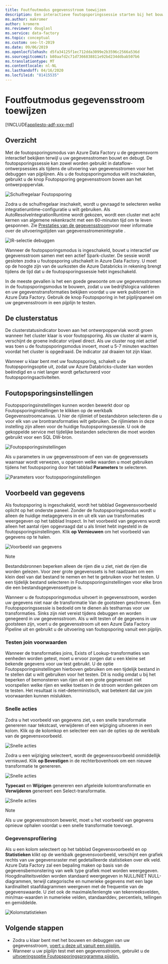 ```yaml
---
title: Foutfoutmodus gegevensstroom toewijzen
description: Een interactieve foutopsporingssessie starten bij het bouwen van gegevensstromen
ms.author: makromer
author: kromerm
ms.reviewer: douglasl
ms.service: data-factory
ms.topic: conceptual
ms.custom: seo-lt-2019
ms.date: 09/06/2019
ms.openlocfilehash: d5fa34125f1ec712dda3099e2b3596c2566a536d
ms.sourcegitcommit: b80aafd2c71d7366838811e92bd234ddbab507b6
ms.translationtype: MT
ms.contentlocale: nl-NL
ms.lasthandoff: 04/16/2020
ms.locfileid: "81415535"
---
```

# <a name="mapping-data-flow-debug-mode"></a>Foutfoutmodus gegevensstroom toewijzen

[!INCLUDE[appliesto-adf-xxx-md](includes/appliesto-adf-xxx-md.md)]

## <a name="overview"></a>Overzicht

Met de foutopsporingsmodus van Azure Data Factory u de gegevensvorm interactief bekijken terwijl u uw gegevensstromen bouwt en debugt. De foutopsporingssessie kan zowel worden gebruikt in dataflow-ontwerpsessies als tijdens de uitvoering van gegevensstromen voor het debuggen van pijplijnen. Als u de foutopsporingsmodus wilt inschakelen, gebruikt u de knop Foutopsporing gegevensstroom boven aan het ontwerpoppervlak.

![Schuifregelaar Foutopsporing](media/data-flow/debugbutton.png "Schuifregelaar Foutopsporing")

Zodra u de schuifregelaar inschakelt, wordt u gevraagd te selecteren welke integratieruntime-configuratie u wilt gebruiken. Als AutoResolveIntegrationRuntime wordt gekozen, wordt een cluster met acht kernen van algemene rekenkracht met een 60-minuten tijd om te leven gesponnen. Zie [Prestaties van de gegevensstroom](concepts-data-flow-performance.md#increasing-compute-size-in-azure-integration-runtime)voor meer informatie over de uitvoeringstijden van gegevensstromenintegratie .

![IR-selectie debuggen](media/data-flow/debugbutton2.png "IR-selectie debuggen")

Wanneer de foutopsporingsmodus is ingeschakeld, bouwt u interactief uw gegevensstroom samen met een actief Spark-cluster. De sessie wordt gesloten zodra u foutopsporing uitschakelt in Azure Data Factory. U moet op de hoogte zijn van de uurkosten die Azure Databricks in rekening brengt tijdens de tijd dat u de foutopsporingssessie hebt ingeschakeld.

In de meeste gevallen is het een goede gewoonte om uw gegevensstromen in de foutopsporingsmodus te bouwen, zodat u uw bedrijfslogica valideren en uw gegevenstransformaties bekijken voordat u uw werk publiceert in Azure Data Factory. Gebruik de knop Foutopsporing in het pijplijnpaneel om uw gegevensstroom in een pijplijn te testen.

## <a name="cluster-status"></a>De clusterstatus

De clusterstatusindicator boven aan het ontwerpoppervlak wordt groen wanneer het cluster klaar is voor foutopsporing. Als uw cluster al warm is, verschijnt de groene indicator vrijwel direct. Als uw cluster nog niet actief was toen u de foutopsporingsmodus invoert, moet u 5-7 minuten wachten voordat het cluster is opgedraaid. De indicator zal draaien tot zijn klaar.

Wanneer u klaar bent met uw foutopsporing, schakelt u de foutopsporingsoptie uit, zodat uw Azure Databricks-cluster kan worden beëindigd en u niet langer wordt gefactureerd voor foutopsporingsactiviteiten.

## <a name="debug-settings"></a>Foutopsporingsinstellingen

Foutopsporingsinstellingen kunnen worden bewerkt door op Foutopsporinginstellingen te klikken op de werkbalk Gegevensstroomcanvas. U hier de rijlimiet of bestandsbron selecteren die u voor elk van uw brontransformaties wilt gebruiken. De rijlimieten in deze instelling zijn alleen voor de huidige foutopsporingssessie. U ook de gekoppelde service met tijdelijke bestanden selecteren die moet worden gebruikt voor een SQL DW-bron. 

![Foutopsporingsinstellingen](media/data-flow/debug-settings.png "Foutopsporingsinstellingen")

Als u parameters in uw gegevensstroom of een van de gegevenssets waarnaar wordt verwezen, u opgeven welke waarden u moet gebruiken tijdens het foutopsporing door het tabblad **Parameters** te selecteren.

![Parameters voor foutopsporingsinstellingen](media/data-flow/debug-settings2.png "Parameters voor foutopsporingsinstellingen")

## <a name="data-preview"></a>Voorbeeld van gegevens

Als foutopsporing is ingeschakeld, wordt het tabblad Gegevensvoorbeeld oplicht op het onderste paneel. Zonder de foutopsporingsmodus wordt u alleen de huidige metagegevens in en uit elk van uw transformaties weergegeven op het tabblad Inspect. In het voorbeeld van gegevens wordt alleen het aantal rijen opgevraagd dat u als limiet hebt ingesteld in de foutopsporingsinstellingen. Klik **op Vernieuwen** om het voorbeeld van gegevens op te halen.

![Voorbeeld van gegevens](media/data-flow/datapreview.png "Voorbeeld van gegevens")

> [!NOTE]
> Bestandsbronnen beperken alleen de rijen die u ziet, niet de rijen die worden gelezen. Voor zeer grote gegevenssets is het raadzaam om een klein deel van dat bestand te nemen en het te gebruiken voor het testen. U een tijdelijk bestand selecteren in Foutopsporingsinstellingen voor elke bron die een bestandsgegevenssettype is.

Wanneer u de foutopsporingsmodus uitvoert in gegevensstroom, worden uw gegevens niet naar de transformatie Van de gootsteen geschreven. Een Foutopsporingssessie is bedoeld om te dienen als testharnas voor uw transformaties. Sinks zijn niet vereist tijdens debuggen en worden genegeerd in uw gegevensstroom. Als u wilt testen of de gegevens in uw gootsteen zijn, voert u de gegevensstroom uit een Azure Data Factory Pipeline uit en gebruikt u de uitvoering van foutopsporing vanuit een pijplijn.

### <a name="testing-join-conditions"></a>Testen join voorwaarden

Wanneer de transformaties joins, Exists of Lookup-transformaties van eenheden worden getest, moet u ervoor zorgen dat u een kleine set bekende gegevens voor uw test gebruikt. U de optie Foutopsporingsinstellingen hierboven gebruiken om een tijdelijk bestand in te stellen dat u wilt gebruiken voor het testen. Dit is nodig omdat u bij het beperken of bemonsteren van rijen uit een grote gegevensset niet voorspellen welke rijen en welke toetsen in de stroom worden gelezen om te testen. Het resultaat is niet-deterministisch, wat betekent dat uw join voorwaarden kunnen mislukken.

### <a name="quick-actions"></a>Snelle acties

Zodra u het voorbeeld van gegevens ziet, u een snelle transformatie genereren naar tekstcast, verwijderen of een wijziging uitvoeren in een kolom. Klik op de kolomkop en selecteer een van de opties op de werkbalk van de gegevensvoorbeeld.

![Snelle acties](media/data-flow/quick-actions1.png "Snelle acties")

Zodra u een wijziging selecteert, wordt de gegevensvoorbeeld onmiddellijk vernieuwd. Klik **op Bevestigen** in de rechterbovenhoek om een nieuwe transformatie te genereren.

![Snelle acties](media/data-flow/quick-actions2.png "Snelle acties")

**Typecast** en **Wijzigen** genereren een afgeleide kolomtransformatie en **Verwijderen** genereert een Select-transformatie.

![Snelle acties](media/data-flow/quick-actions3.png "Snelle acties")

> [!NOTE]
> Als u uw gegevensstroom bewerkt, moet u het voorbeeld van gegevens opnieuw ophalen voordat u een snelle transformatie toevoegt.

### <a name="data-profiling"></a>Gegevensprofilering

Als u een kolom selecteert op het tabblad Gegevensvoorbeeld en op **Statistieken** klikt op de werkbalk gegevensvoorbeeld, verschijnt een grafiek rechts van uw gegevensraster met gedetailleerde statistieken over elk veld. Azure Data Factory zal een bepaling maken op basis van de gegevensbemonstering van welk type grafiek moet worden weergegeven. Hoogdinaliteitsvelden worden standaard weergegeven in NULL/NIET NULL-diagrammen, terwijl categorische en numerieke gegevens met een lage kardinaliteit staafdiagrammen weergeven met de frequentie van de gegevenswaarde. U ziet ook de maximale/lenlengte van tekenreeksvelden, min/max-waarden in numerieke velden, standaarddev, percentiels, tellingen en gemiddelde.

![Kolomstatistieken](media/data-flow/stats.png "Kolomstatistieken")

## <a name="next-steps"></a>Volgende stappen

* Zodra u klaar bent met het bouwen en debuggen van uw gegevensstroom, [voert u deze uit vanuit een pijplijn.](control-flow-execute-data-flow-activity.md)
* Wanneer u uw pijplijn test met een gegevensstroom, gebruikt u de [uitvoeringsoptie Foutopsporingsprogramma pijplijn.](iterative-development-debugging.md)
